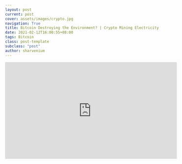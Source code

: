 ```yaml
---
layout: post
current: post
cover: assets/images/crypto.jpg
navigation: True
title: Bitcoin Destroying the Environment? | Crypto Mining Electricity Consumption
date: 2021-02-12T16:00:55+08:00
tags: Bitcoin
class: post-template
subclass: "post"
author: sharvenium
---
```


<iframe width="560" height="315" src="https://www.youtube.com/embed/xA3ZSqsyfak" frameborder="0" allow="accelerometer; autoplay; clipboard-write; encrypted-media; gyroscope; picture-in-picture" allowfullscreen></iframe>
